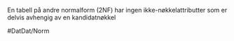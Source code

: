 En tabell på andre normalform (2NF) har ingen ikke-nøkkelattributter som er delvis avhengig av en kandidatnøkkel

#DatDat/Norm